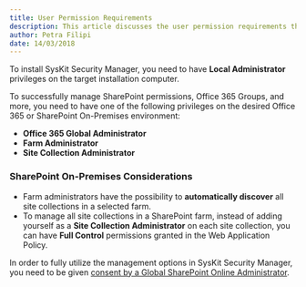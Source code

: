 ```yaml
---
title: User Permission Requirements
description: This article discusses the user permission requirements that are necessary in order to successfully use SysKit Security Manager.
author: Petra Filipi
date: 14/03/2018
---
```

To install SysKit Security Manager, you need to have __Local Administrator__ privileges on the target installation computer.

To successfully manage SharePoint permissions, Office 365 Groups, and more, you need to have one of the following privileges on the desired Office 365 or SharePoint On-Premises environment:
* __Office 365 Global Administrator__
* __Farm Administrator__
* __Site Collection Administrator__


### SharePoint On-Premises Considerations
* Farm administrators have the possibility to __automatically discover__ all site collections in a selected farm.
* To manage all site collections in a SharePoint farm, instead of adding yourself as a __Site Collection Administrator__ on each site collection, you can have __Full Control__ permissions granted in the Web Application Policy.


In order to fully utilize the management options in SysKit Security Manager, you need to be given [consent by a Global SharePoint Online Administrator](#internal/requirements/global-admin-consent).


